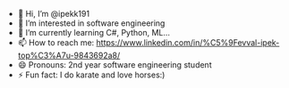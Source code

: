 - 👋 Hi, I’m @ipekk191
- 👀 I’m interested in software engineering
- 🌱 I’m currently learning C#, Python, ML...
- 📫 How to reach me: https://www.linkedin.com/in/%C5%9Fevval-ipek-top%C3%A7u-9843692a8/
- 😄 Pronouns: 2nd year software engineering student
- ⚡ Fun fact: I do karate and love horses:)

<!---
ipekk191/ipekk191 is a ✨ special ✨ repository because its `README.md` (this file) appears on your GitHub profile.
You can click the Preview link to take a look at your changes.
--->
